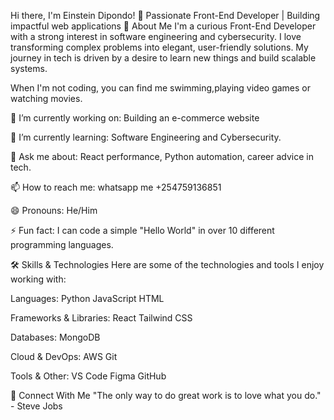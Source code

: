 Hi there, I'm Einstein Dipondo! 👋
Passionate Front-End Developer | Building impactful web applications
🚀 About Me
I'm a curious Front-End Developer with a strong interest in software engineering and cybersecurity. I love transforming complex problems into elegant, user-friendly solutions. My journey in tech is driven by a desire to learn new things and build scalable systems.

When I'm not coding, you can find me swimming,playing video games or watching movies.

🔭 I’m currently working on: Building an e-commerce website

🌱 I’m currently learning: Software Engineering and Cybersecurity.

💬 Ask me about: React performance, Python automation, career advice in tech.

📫 How to reach me: whatsapp me +254759136851

😄 Pronouns: He/Him

⚡ Fun fact: I can code a simple "Hello World" in over 10 different programming languages.

🛠️ Skills & Technologies
Here are some of the technologies and tools I enjoy working with:

Languages:
Python JavaScript HTML

Frameworks & Libraries:
React Tailwind CSS

Databases:
MongoDB

Cloud & DevOps:
AWS Git

Tools & Other:
VS Code Figma GitHub

🔗 Connect With Me
"The only way to do great work is to love what you do." - Steve Jobs
